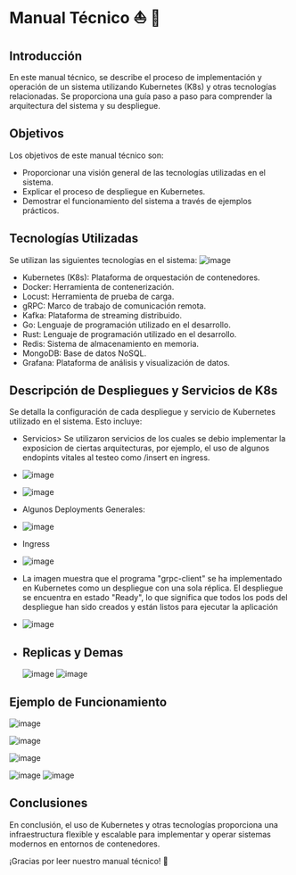 # Manual Técnico ⛵ 🎡

## Introducción

En este manual técnico, se describe el proceso de implementación y operación de un sistema utilizando Kubernetes (K8s) y otras tecnologías relacionadas. Se proporciona una guía paso a paso para comprender la arquitectura del sistema y su despliegue.

## Objetivos

Los objetivos de este manual técnico son:

- Proporcionar una visión general de las tecnologías utilizadas en el sistema.
- Explicar el proceso de despliegue en Kubernetes.
- Demostrar el funcionamiento del sistema a través de ejemplos prácticos.

## Tecnologías Utilizadas

Se utilizan las siguientes tecnologías en el sistema:
![image](https://github.com/Vallit0/SO1_1S2024_202001954/assets/79114580/29410f27-6ad9-4797-8fc9-f934d496b5d7)

- Kubernetes (K8s): Plataforma de orquestación de contenedores.
- Docker: Herramienta de contenerización.
- Locust: Herramienta de prueba de carga.
- gRPC: Marco de trabajo de comunicación remota.
- Kafka: Plataforma de streaming distribuido.
- Go: Lenguaje de programación utilizado en el desarrollo.
- Rust: Lenguaje de programación utilizado en el desarrollo.
- Redis: Sistema de almacenamiento en memoria.
- MongoDB: Base de datos NoSQL.
- Grafana: Plataforma de análisis y visualización de datos.


## Descripción de Despliegues y Servicios de K8s

Se detalla la configuración de cada despliegue y servicio de Kubernetes utilizado en el sistema. Esto incluye:

- Servicios> Se utilizaron servicios de los cuales se debio implementar la exposicion de ciertas arquitecturas, por ejemplo, el uso de algunos endopints vitales al testeo como /insert en ingress.
- ![image](https://github.com/Vallit0/SO1_1S2024_202001954/assets/79114580/cb8cd75c-9379-4bcc-96eb-68a061be799e)
- ![image](https://github.com/Vallit0/SO1_1S2024_202001954/assets/79114580/48f33cca-2789-42af-ad3c-9d9d2329acc1)

- Algunos Deployments Generales:
- ![image](https://github.com/Vallit0/SO1_1S2024_202001954/assets/79114580/270daaec-0886-4740-b8b5-11ec2d8a7dad)
- Ingress
- ![image](https://github.com/Vallit0/SO1_1S2024_202001954/assets/79114580/700a0a8d-d40d-414c-893f-f6fc9ad535ee)


- La imagen muestra que el programa "grpc-client" se ha implementado en Kubernetes como un despliegue con una sola réplica. El despliegue se encuentra en estado "Ready", lo que significa que todos los pods del despliegue han sido creados y están listos para ejecutar la aplicación
- ![image](https://github.com/Vallit0/SO1_1S2024_202001954/assets/79114580/06ca06cb-b959-432e-84af-7d5153a6d661)



- ## Replicas y Demas
   ![image](https://github.com/Vallit0/SO1_1S2024_202001954/assets/79114580/e1b09020-b04c-4985-b6a2-618095d24117)
![image](https://github.com/Vallit0/SO1_1S2024_202001954/assets/79114580/ddc58f07-22c7-4149-b58e-72a338efd62b)


## Ejemplo de Funcionamiento
![image](https://github.com/Vallit0/SO1_1S2024_202001954/assets/79114580/ab6076e3-0302-48d3-9bb3-4ea61a9b1d31)

![image](https://github.com/Vallit0/SO1_1S2024_202001954/assets/79114580/f6980e03-393c-4ade-b4f5-fbe22dfb7e32)

![image](https://github.com/Vallit0/SO1_1S2024_202001954/assets/79114580/5d4131ce-5442-4027-8453-e477a7ab611e)

![image](https://github.com/Vallit0/SO1_1S2024_202001954/assets/79114580/a3989cc6-725a-41b4-a121-72ca9397e657)
![image](https://github.com/Vallit0/SO1_1S2024_202001954/assets/79114580/71d952bb-b562-420c-896b-00dc3f830555)


## Conclusiones

En conclusión, el uso de Kubernetes y otras tecnologías proporciona una infraestructura flexible y escalable para implementar y operar sistemas modernos en entornos de contenedores.

¡Gracias por leer nuestro manual técnico! 🚀
